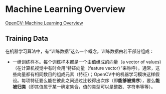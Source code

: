 # Machine Learning Overview



[OpenCV: Machine Learning Overview](https://docs.opencv.org/3.4/dc/dd6/ml_intro.html)



## Training Data

在机器学习算法中，有“训练数据”这么一个概念。训练数据由若干部分组成：

- 一组训练样本。每个训练样本都是一个由值组成的向量（a vector of values）（在计算机视觉中有时会用“特征向量（feature vector）”来称呼）。通常，这些向量都有相同数目的组成元素（特征）；OpenCV中的机器学习模块这样假设。每项特征要么能在彼此之间通过比较得出次序（即**能够被排序**），要么**能被归类**（即其值属于某一确定集合，值的类型可以是整数、字符串等等）。
